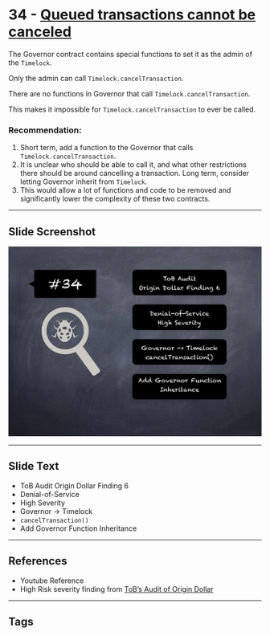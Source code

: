 
# 34 - [Queued transactions cannot be canceled](./Queued%20transactions%20cannot%20be%20canceled.md)

The Governor contract contains special functions to set it as the admin of the `Timelock`. 

Only the admin can call `Timelock.cancelTransaction`. 

There are no functions in Governor that call `Timelock.cancelTransaction`. 

This makes it impossible for `Timelock.cancelTransaction` to ever be called.

### Recommendation:
1. Short term, add a function to the Governor that calls `Timelock.cancelTransaction`. 
2. It is unclear who should be able to call it, and what other restrictions there should be around cancelling a transaction. Long term, consider letting Governor inherit from `Timelock`.
3. This would allow a lot of functions and code to be removed and significantly lower the complexity of these two contracts.
___
## Slide Screenshot
![034.png](../../images/7.%20Audit%20Findings%20101/034.png)
___
## Slide Text
- ToB Audit Origin Dollar Finding 6
- Denial-of-Service
- High Severity
- Governor -> Timelock
- `cancelTransaction()`
- Add Governor Function Inheritance
___
## References
- Youtube Reference
- High Risk severity finding from [ToB’s Audit of Origin Dollar](https://github.com/trailofbits/publications/blob/master/reviews/OriginDollar.pdf)
___
## Tags
